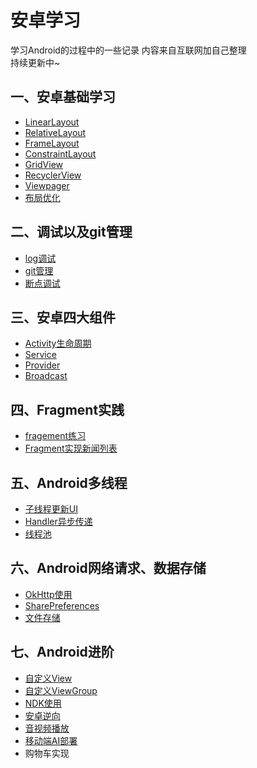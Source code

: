 # 安卓学习
学习Android的过程中的一些记录
内容来自互联网加自己整理  
持续更新中~
## 一、安卓基础学习



* [LinearLayout](https://github.com/wisdom-pan/android-learning/tree/LinearLayout)
* [RelativeLayout](https://github.com/wisdom-pan/android-learning/tree/RelativeLayout)
* [FrameLayout](https://github.com/wisdom-pan/android-learning/tree/FrameLayout)
* [ConstraintLayout](https://github.com/wisdom-pan/android-learning/tree/ConstrainLayout)
* [GridView](https://github.com/wisdom-pan/android-learning/tree/GridView)
* [RecyclerView](https://github.com/wisdom-pan/android-learning/tree/RecyclerView)
* [Viewpager](https://github.com/wisdom-pan/android-learning/tree/ViewPager)
* [布局优化]()


## 二、调试以及git管理
* [log调试](https://github.com/wisdom-pan/android-learning/blob/main/log%E5%B7%A5%E5%85%B7.md)
* [git管理](https://github.com/wisdom-pan/android-learning/blob/main/git%E7%AE%A1%E7%90%86.md)
* [断点调试](https://github.com/wisdom-pan/android-learning/blob/main/%E6%96%AD%E7%82%B9%E8%B0%83%E8%AF%95.md)


## 三、安卓四大组件

* [Activity生命周期](https://github.com/wisdom-pan/android-learning/tree/Activity)
* [Service](阿达是的)
* [Provider]()
* [Broadcast]()

## 四、Fragment实践
* [fragement练习](https://github.com/wisdom-pan/android-learning/tree/FragmentDemo)
* [Fragment实现新闻列表](https://github.com/wisdom-pan/android-learning/tree/FragmentPractice)

## 五、Android多线程
* [子线程更新UI]()
* [Handler异步传递]()
* [线程池]()

## 六、Android网络请求、数据存储
* [OkHttp使用](https://github.com/wisdom-pan/android-learning/tree/OkHttpDemo)
* [SharePreferences]()
* [文件存储]()

## 七、Android进阶
* [自定义View](https://github.com/wisdom-pan/android-learning/tree/CustomView)
* [自定义ViewGroup](https://github.com/wisdom-pan/android-learning/tree/ViewGroup)
* [NDK使用]()
* [安卓逆向]()
* [音视频播放]()
* [移动端AI部署]()
* 购物车实现


